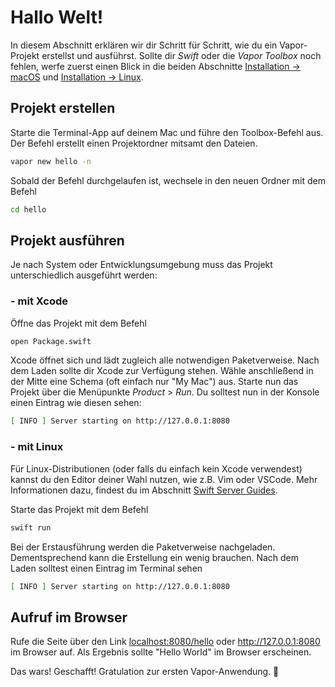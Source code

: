 # Hallo Welt!

In diesem Abschnitt erklären wir dir Schritt für Schritt, wie du ein Vapor-Projekt erstellst und ausführst. Sollte dir _Swift_ oder die _Vapor Toolbox_ noch fehlen, werfe zuerst einen Blick in die beiden Abschnitte [Installation &rarr; macOS](../install/macos.md) und [Installation &rarr; Linux](../install/linux.md).


## Projekt erstellen

Starte die Terminal-App auf deinem Mac und führe den Toolbox-Befehl aus. Der Befehl erstellt einen Projektordner mitsamt den Dateien.

```sh
vapor new hello -n
```

Sobald der Befehl durchgelaufen ist, wechsele in den neuen Ordner mit dem Befehl

```sh
cd hello
``` 

## Projekt ausführen

Je nach System oder Entwicklungsumgebung muss das Projekt unterschiedlich ausgeführt werden:

### - mit Xcode

Öffne das Projekt mit dem Befehl

```sh
open Package.swift
```

Xcode öffnet sich und lädt zugleich alle notwendigen Paketverweise. Nach dem Laden sollte dir Xcode zur Verfügung stehen. Wähle anschließend in der Mitte eine Schema (oft einfach nur "My Mac") aus. Starte nun das Projekt über die Menüpunkte _Product_ > _Run_. Du solltest nun in der Konsole einen Eintrag wie diesen sehen:

```sh
[ INFO ] Server starting on http://127.0.0.1:8080
```

### - mit Linux

Für Linux-Distributionen (oder falls du einfach kein Xcode verwendest) kannst du den Editor deiner Wahl nutzen, wie z.B. Vim oder VSCode. Mehr Informationen dazu, findest du im Abschnitt [Swift Server Guides](https://github.com/swift-server/guides/blob/main/docs/setup-and-ide-alternatives.md).

Starte das Projekt mit dem Befehl

```sh
swift run
```

Bei der Erstausführung werden die Paketverweise nachgeladen. Dementsprechend kann die Erstellung ein wenig brauchen. Nach dem Laden solltest einen Eintrag im Terminal sehen

```sh
[ INFO ] Server starting on http://127.0.0.1:8080
```

## Aufruf im Browser

Rufe die Seite über den Link <a href="http://localhost:8080/hello" target="_blank">localhost:8080/hello</a> oder <a href="http://127.0.0.1:8080" target="_blank">http://127.0.0.1:8080</a> im Browser auf. Als Ergebnis sollte "Hello World" im Browser erscheinen.

Das wars! Geschafft! Gratulation zur ersten Vapor-Anwendung. 🎉
